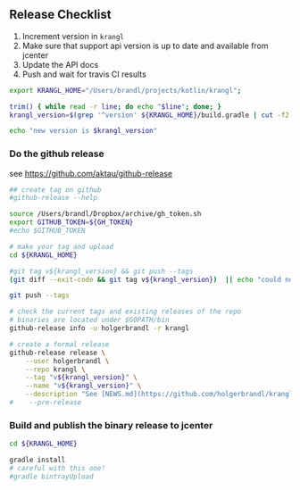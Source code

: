 ## Release Checklist

1. Increment version in `krangl`
2. Make sure that support api version is up to date and available from jcenter
3. Update the API docs
4. Push and wait for travis CI results

```bash
export KRANGL_HOME="/Users/brandl/projects/kotlin/krangl";

trim() { while read -r line; do echo "$line"; done; }
krangl_version=$(grep '^version' ${KRANGL_HOME}/build.gradle | cut -f2 -d'=' | tr -d "'" | trim)

echo "new version is $krangl_version"
```


### Do the github release

see https://github.com/aktau/github-release

```bash
## create tag on github 
#github-release --help

source /Users/brandl/Dropbox/archive/gh_token.sh
export GITHUB_TOKEN=${GH_TOKEN}
#echo $GITHUB_TOKEN

# make your tag and upload
cd ${KRANGL_HOME}

#git tag v${krangl_version} && git push --tags
(git diff --exit-code && git tag v${krangl_version})  || echo "could not tag current branch"

git push --tags

# check the current tags and existing releases of the repo
# binaries are located under $GOPATH/bin
github-release info -u holgerbrandl -r krangl

# create a formal release
github-release release \
    --user holgerbrandl \
    --repo krangl \
    --tag "v${krangl_version}" \
    --name "v${krangl_version}" \
    --description "See [NEWS.md](https://github.com/holgerbrandl/krangl/blob/master/Changes.md) for changes." 
#    --pre-release

```
### Build and publish the binary release to jcenter


```bash
cd ${KRANGL_HOME}

gradle install
# careful with this one!
#gradle bintrayUpload
```
